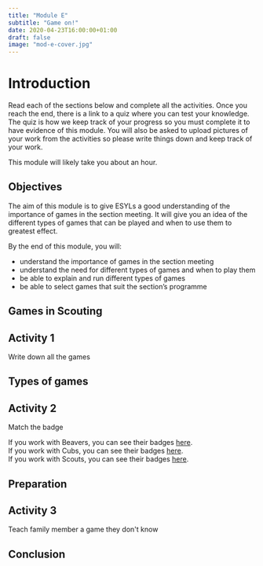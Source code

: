 ```yaml
---
title: "Module E"
subtitle: "Game on!"
date: 2020-04-23T16:00:00+01:00
draft: false
image: "mod-e-cover.jpg"
---
```


# Introduction

Read each of the sections below and complete all the activities. Once you reach the end, there is a link to a quiz where you can test your knowledge. The quiz is how we keep track of your progress so you must complete it to have evidence of this module. You will also be asked to upload pictures of your work from the activities so please write things down and keep track of your work.

This module will likely take you about an hour.

## Objectives

The aim of this module is to give ESYLs a good understanding of the importance of games in the section meeting. It will give you an idea of the different types of games that can be played and when to use them to greatest effect.

By the end of this module, you will:

- understand the importance of games in the section meeting
- understand the need for different types of games and when to play them
- be able to explain and run different types of games
- be able to select games that suit the section’s programme

## Games in Scouting

## Activity 1

Write down all the games

## Types of games

## Activity 2

Match the badge

If you work with Beavers, you can see their badges [here](https://www.scouts.org.uk/beavers/activity-badges/).  
If you work with Cubs, you can see their badges [here](https://www.scouts.org.uk/cubs/activity-badges/).  
If you work with Scouts, you can see their badges [here](https://www.scouts.org.uk/scouts/activity-badges/).

## Preparation

## Activity 3

Teach family member a game they don't know

## Conclusion
